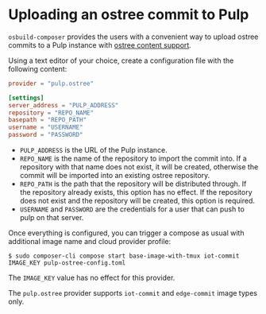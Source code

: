 # Uploading an ostree commit to Pulp

`osbuild-composer` provides the users with a convenient way to upload ostree commits to a Pulp instance with [ostree content support](https://pulpproject.org/content-plugins/#ostree).

Using a text editor of your choice, create a configuration file with the following content:

```toml
provider = "pulp.ostree"

[settings]
server_address = "PULP_ADDRESS"
repository = "REPO_NAME"
basepath = "REPO_PATH"
username = "USERNAME"
password = "PASSWORD"
```

- `PULP_ADDRESS` is the URL of the Pulp instance.
- `REPO_NAME` is the name of the repository to import the commit into. If a repository with that name does not exist, it will be created, otherwise the commit will be imported into an existing ostree repository.
- `REPO_PATH` is the path that the repository will be distributed through. If the repository already exists, this option has no effect. If the repository does not exist and the repository will be created, this option is required.
- `USERNAME` and `PASSWORD` are the credentials for a user that can push to pulp on that server.

Once everything is configured, you can trigger a compose as usual with additional image name and cloud provider profile:
```
$ sudo composer-cli compose start base-image-with-tmux iot-commit IMAGE_KEY pulp-ostree-config.toml
```

The `IMAGE_KEY` value has no effect for this provider.

The `pulp.ostree` provider supports `iot-commit` and `edge-commit` image types only.
